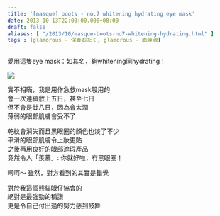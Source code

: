 ```yaml
---
title: '[masque] boots - no.7 whitening hydrating eye mask'
date: 2013-10-13T22:00:00.000+08:00
draft: false
aliases: [ "/2013/10/masque-boots-no7-whitening-hydrating.html" ]
tags : [glamorous - 保養おたく, glamorous - 面膜魂]
---
```


愛用這隻eye mask：如其名，夠whitening同hydrating！  

![](/images/bootsno7eye.jpg)

實不相瞞，我是用作急救mask般用的   
會一次連續敷上五日，甚至七日  
但不會是廿八日，因為會太潤  
薄弱的眼部肌膚會受不了    
  
乾紋會消失而且黑眼圈的顏色也淡了不少   
平滑的眼部肌膚令上妝更貼  
之後再用良好的眼部遮瑕產品   
竟然令人「羨慕」: 你就好啦，冇黑眼圈！  
  
呵呵～ 雖然，對方看到的其實是錯覺  
  
對於我這個熊貓眼仔協會的  
絕對是最強勁的稱讚  
更是令自己付出過的努力感到鼓舞
